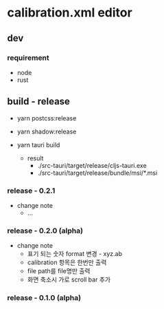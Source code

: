 # calibration.xml editor 

## dev
### requirement
* node
* rust

## build - release
* yarn postcss:release
* yarn shadow:release
* yarn tauri build

  * result 
    * ./src-tauri/target/release/cljs-tauri.exe
    * ./src-tauri/target/release/bundle/msi/*.msi

### release - 0.2.1 
* change note
  * ...

### release - 0.2.0 (alpha)
* change note
  * 표기 되는 숫자 format 변경 - xyz.ab
  * calibration 항목은 한번만 출력 
  * file path를 file명만 출력
  * 화면 축소시 가로 scroll bar 추가 

### release - 0.1.0 (alpha)
